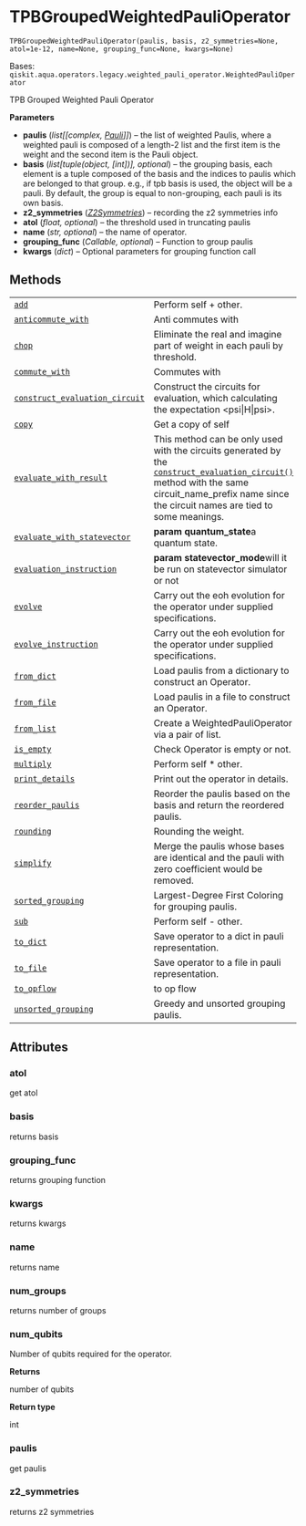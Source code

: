 # TPBGroupedWeightedPauliOperator



`TPBGroupedWeightedPauliOperator(paulis, basis, z2_symmetries=None, atol=1e-12, name=None, grouping_func=None, kwargs=None)`

Bases: `qiskit.aqua.operators.legacy.weighted_pauli_operator.WeightedPauliOperator`

TPB Grouped Weighted Pauli Operator

**Parameters**

*   **paulis** (*list\[\[complex,* [*Pauli*](qiskit.quantum_info.Pauli#qiskit.quantum_info.Pauli "qiskit.quantum_info.Pauli")*]]*) – the list of weighted Paulis, where a weighted pauli is composed of a length-2 list and the first item is the weight and the second item is the Pauli object.
*   **basis** (*list\[tuple(object, \[int])], optional*) – the grouping basis, each element is a tuple composed of the basis and the indices to paulis which are belonged to that group. e.g., if tpb basis is used, the object will be a pauli. By default, the group is equal to non-grouping, each pauli is its own basis.
*   **z2\_symmetries** ([*Z2Symmetries*](qiskit.aqua.operators.legacy.Z2Symmetries#qiskit.aqua.operators.legacy.Z2Symmetries "qiskit.aqua.operators.legacy.Z2Symmetries")) – recording the z2 symmetries info
*   **atol** (*float, optional*) – the threshold used in truncating paulis
*   **name** (*str, optional*) – the name of operator.
*   **grouping\_func** (*Callable, optional*) – Function to group paulis
*   **kwargs** (*dict*) – Optional parameters for grouping function call

## Methods

|                                                                                                                                                                                                                                                                                                                   |                                                                                                                                                                                                                                                                                                                                                                                                                                                                                        |
| ----------------------------------------------------------------------------------------------------------------------------------------------------------------------------------------------------------------------------------------------------------------------------------------------------------------- | -------------------------------------------------------------------------------------------------------------------------------------------------------------------------------------------------------------------------------------------------------------------------------------------------------------------------------------------------------------------------------------------------------------------------------------------------------------------------------------- |
| [`add`](qiskit.aqua.operators.legacy.TPBGroupedWeightedPauliOperator.add#qiskit.aqua.operators.legacy.TPBGroupedWeightedPauliOperator.add "qiskit.aqua.operators.legacy.TPBGroupedWeightedPauliOperator.add")                                                                                                     | Perform self + other.                                                                                                                                                                                                                                                                                                                                                                                                                                                                  |
| [`anticommute_with`](qiskit.aqua.operators.legacy.TPBGroupedWeightedPauliOperator.anticommute_with#qiskit.aqua.operators.legacy.TPBGroupedWeightedPauliOperator.anticommute_with "qiskit.aqua.operators.legacy.TPBGroupedWeightedPauliOperator.anticommute_with")                                                 | Anti commutes with                                                                                                                                                                                                                                                                                                                                                                                                                                                                     |
| [`chop`](qiskit.aqua.operators.legacy.TPBGroupedWeightedPauliOperator.chop#qiskit.aqua.operators.legacy.TPBGroupedWeightedPauliOperator.chop "qiskit.aqua.operators.legacy.TPBGroupedWeightedPauliOperator.chop")                                                                                                 | Eliminate the real and imagine part of weight in each pauli by threshold.                                                                                                                                                                                                                                                                                                                                                                                                              |
| [`commute_with`](qiskit.aqua.operators.legacy.TPBGroupedWeightedPauliOperator.commute_with#qiskit.aqua.operators.legacy.TPBGroupedWeightedPauliOperator.commute_with "qiskit.aqua.operators.legacy.TPBGroupedWeightedPauliOperator.commute_with")                                                                 | Commutes with                                                                                                                                                                                                                                                                                                                                                                                                                                                                          |
| [`construct_evaluation_circuit`](qiskit.aqua.operators.legacy.TPBGroupedWeightedPauliOperator.construct_evaluation_circuit#qiskit.aqua.operators.legacy.TPBGroupedWeightedPauliOperator.construct_evaluation_circuit "qiskit.aqua.operators.legacy.TPBGroupedWeightedPauliOperator.construct_evaluation_circuit") | Construct the circuits for evaluation, which calculating the expectation \<psi\|H\|psi>.                                                                                                                                                                                                                                                                                                                                                                                               |
| [`copy`](qiskit.aqua.operators.legacy.TPBGroupedWeightedPauliOperator.copy#qiskit.aqua.operators.legacy.TPBGroupedWeightedPauliOperator.copy "qiskit.aqua.operators.legacy.TPBGroupedWeightedPauliOperator.copy")                                                                                                 | Get a copy of self                                                                                                                                                                                                                                                                                                                                                                                                                                                                     |
| [`evaluate_with_result`](qiskit.aqua.operators.legacy.TPBGroupedWeightedPauliOperator.evaluate_with_result#qiskit.aqua.operators.legacy.TPBGroupedWeightedPauliOperator.evaluate_with_result "qiskit.aqua.operators.legacy.TPBGroupedWeightedPauliOperator.evaluate_with_result")                                 | This method can be only used with the circuits generated by the [`construct_evaluation_circuit()`](qiskit.aqua.operators.legacy.TPBGroupedWeightedPauliOperator.construct_evaluation_circuit#qiskit.aqua.operators.legacy.TPBGroupedWeightedPauliOperator.construct_evaluation_circuit "qiskit.aqua.operators.legacy.TPBGroupedWeightedPauliOperator.construct_evaluation_circuit") method with the same circuit\_name\_prefix name since the circuit names are tied to some meanings. |
| [`evaluate_with_statevector`](qiskit.aqua.operators.legacy.TPBGroupedWeightedPauliOperator.evaluate_with_statevector#qiskit.aqua.operators.legacy.TPBGroupedWeightedPauliOperator.evaluate_with_statevector "qiskit.aqua.operators.legacy.TPBGroupedWeightedPauliOperator.evaluate_with_statevector")             | **param quantum\_state**a quantum state.                                                                                                                                                                                                                                                                                                                                                                                                                                               |
| [`evaluation_instruction`](qiskit.aqua.operators.legacy.TPBGroupedWeightedPauliOperator.evaluation_instruction#qiskit.aqua.operators.legacy.TPBGroupedWeightedPauliOperator.evaluation_instruction "qiskit.aqua.operators.legacy.TPBGroupedWeightedPauliOperator.evaluation_instruction")                         | **param statevector\_mode**will it be run on statevector simulator or not                                                                                                                                                                                                                                                                                                                                                                                                              |
| [`evolve`](qiskit.aqua.operators.legacy.TPBGroupedWeightedPauliOperator.evolve#qiskit.aqua.operators.legacy.TPBGroupedWeightedPauliOperator.evolve "qiskit.aqua.operators.legacy.TPBGroupedWeightedPauliOperator.evolve")                                                                                         | Carry out the eoh evolution for the operator under supplied specifications.                                                                                                                                                                                                                                                                                                                                                                                                            |
| [`evolve_instruction`](qiskit.aqua.operators.legacy.TPBGroupedWeightedPauliOperator.evolve_instruction#qiskit.aqua.operators.legacy.TPBGroupedWeightedPauliOperator.evolve_instruction "qiskit.aqua.operators.legacy.TPBGroupedWeightedPauliOperator.evolve_instruction")                                         | Carry out the eoh evolution for the operator under supplied specifications.                                                                                                                                                                                                                                                                                                                                                                                                            |
| [`from_dict`](qiskit.aqua.operators.legacy.TPBGroupedWeightedPauliOperator.from_dict#qiskit.aqua.operators.legacy.TPBGroupedWeightedPauliOperator.from_dict "qiskit.aqua.operators.legacy.TPBGroupedWeightedPauliOperator.from_dict")                                                                             | Load paulis from a dictionary to construct an Operator.                                                                                                                                                                                                                                                                                                                                                                                                                                |
| [`from_file`](qiskit.aqua.operators.legacy.TPBGroupedWeightedPauliOperator.from_file#qiskit.aqua.operators.legacy.TPBGroupedWeightedPauliOperator.from_file "qiskit.aqua.operators.legacy.TPBGroupedWeightedPauliOperator.from_file")                                                                             | Load paulis in a file to construct an Operator.                                                                                                                                                                                                                                                                                                                                                                                                                                        |
| [`from_list`](qiskit.aqua.operators.legacy.TPBGroupedWeightedPauliOperator.from_list#qiskit.aqua.operators.legacy.TPBGroupedWeightedPauliOperator.from_list "qiskit.aqua.operators.legacy.TPBGroupedWeightedPauliOperator.from_list")                                                                             | Create a WeightedPauliOperator via a pair of list.                                                                                                                                                                                                                                                                                                                                                                                                                                     |
| [`is_empty`](qiskit.aqua.operators.legacy.TPBGroupedWeightedPauliOperator.is_empty#qiskit.aqua.operators.legacy.TPBGroupedWeightedPauliOperator.is_empty "qiskit.aqua.operators.legacy.TPBGroupedWeightedPauliOperator.is_empty")                                                                                 | Check Operator is empty or not.                                                                                                                                                                                                                                                                                                                                                                                                                                                        |
| [`multiply`](qiskit.aqua.operators.legacy.TPBGroupedWeightedPauliOperator.multiply#qiskit.aqua.operators.legacy.TPBGroupedWeightedPauliOperator.multiply "qiskit.aqua.operators.legacy.TPBGroupedWeightedPauliOperator.multiply")                                                                                 | Perform self \* other.                                                                                                                                                                                                                                                                                                                                                                                                                                                                 |
| [`print_details`](qiskit.aqua.operators.legacy.TPBGroupedWeightedPauliOperator.print_details#qiskit.aqua.operators.legacy.TPBGroupedWeightedPauliOperator.print_details "qiskit.aqua.operators.legacy.TPBGroupedWeightedPauliOperator.print_details")                                                             | Print out the operator in details.                                                                                                                                                                                                                                                                                                                                                                                                                                                     |
| [`reorder_paulis`](qiskit.aqua.operators.legacy.TPBGroupedWeightedPauliOperator.reorder_paulis#qiskit.aqua.operators.legacy.TPBGroupedWeightedPauliOperator.reorder_paulis "qiskit.aqua.operators.legacy.TPBGroupedWeightedPauliOperator.reorder_paulis")                                                         | Reorder the paulis based on the basis and return the reordered paulis.                                                                                                                                                                                                                                                                                                                                                                                                                 |
| [`rounding`](qiskit.aqua.operators.legacy.TPBGroupedWeightedPauliOperator.rounding#qiskit.aqua.operators.legacy.TPBGroupedWeightedPauliOperator.rounding "qiskit.aqua.operators.legacy.TPBGroupedWeightedPauliOperator.rounding")                                                                                 | Rounding the weight.                                                                                                                                                                                                                                                                                                                                                                                                                                                                   |
| [`simplify`](qiskit.aqua.operators.legacy.TPBGroupedWeightedPauliOperator.simplify#qiskit.aqua.operators.legacy.TPBGroupedWeightedPauliOperator.simplify "qiskit.aqua.operators.legacy.TPBGroupedWeightedPauliOperator.simplify")                                                                                 | Merge the paulis whose bases are identical and the pauli with zero coefficient would be removed.                                                                                                                                                                                                                                                                                                                                                                                       |
| [`sorted_grouping`](qiskit.aqua.operators.legacy.TPBGroupedWeightedPauliOperator.sorted_grouping#qiskit.aqua.operators.legacy.TPBGroupedWeightedPauliOperator.sorted_grouping "qiskit.aqua.operators.legacy.TPBGroupedWeightedPauliOperator.sorted_grouping")                                                     | Largest-Degree First Coloring for grouping paulis.                                                                                                                                                                                                                                                                                                                                                                                                                                     |
| [`sub`](qiskit.aqua.operators.legacy.TPBGroupedWeightedPauliOperator.sub#qiskit.aqua.operators.legacy.TPBGroupedWeightedPauliOperator.sub "qiskit.aqua.operators.legacy.TPBGroupedWeightedPauliOperator.sub")                                                                                                     | Perform self - other.                                                                                                                                                                                                                                                                                                                                                                                                                                                                  |
| [`to_dict`](qiskit.aqua.operators.legacy.TPBGroupedWeightedPauliOperator.to_dict#qiskit.aqua.operators.legacy.TPBGroupedWeightedPauliOperator.to_dict "qiskit.aqua.operators.legacy.TPBGroupedWeightedPauliOperator.to_dict")                                                                                     | Save operator to a dict in pauli representation.                                                                                                                                                                                                                                                                                                                                                                                                                                       |
| [`to_file`](qiskit.aqua.operators.legacy.TPBGroupedWeightedPauliOperator.to_file#qiskit.aqua.operators.legacy.TPBGroupedWeightedPauliOperator.to_file "qiskit.aqua.operators.legacy.TPBGroupedWeightedPauliOperator.to_file")                                                                                     | Save operator to a file in pauli representation.                                                                                                                                                                                                                                                                                                                                                                                                                                       |
| [`to_opflow`](qiskit.aqua.operators.legacy.TPBGroupedWeightedPauliOperator.to_opflow#qiskit.aqua.operators.legacy.TPBGroupedWeightedPauliOperator.to_opflow "qiskit.aqua.operators.legacy.TPBGroupedWeightedPauliOperator.to_opflow")                                                                             | to op flow                                                                                                                                                                                                                                                                                                                                                                                                                                                                             |
| [`unsorted_grouping`](qiskit.aqua.operators.legacy.TPBGroupedWeightedPauliOperator.unsorted_grouping#qiskit.aqua.operators.legacy.TPBGroupedWeightedPauliOperator.unsorted_grouping "qiskit.aqua.operators.legacy.TPBGroupedWeightedPauliOperator.unsorted_grouping")                                             | Greedy and unsorted grouping paulis.                                                                                                                                                                                                                                                                                                                                                                                                                                                   |

## Attributes



### atol

get atol



### basis

returns basis



### grouping\_func

returns grouping function



### kwargs

returns kwargs



### name

returns name



### num\_groups

returns number of groups



### num\_qubits

Number of qubits required for the operator.

**Returns**

number of qubits

**Return type**

int



### paulis

get paulis



### z2\_symmetries

returns z2 symmetries
